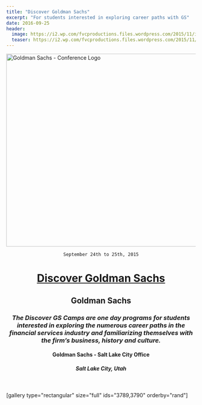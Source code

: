 ```yaml
---
title: "Discover Goldman Sachs"
excerpt: "For students interested in exploring career paths with GS"
date: 2016-09-25
header:
  image: https://i2.wp.com/fvcproductions.files.wordpress.com/2015/11/img_0164.jpg
  teaser: https://i2.wp.com/fvcproductions.files.wordpress.com/2015/11/img_0164.jpg
---
```



<img class="aligncenter size-full wp-image-3180" src="https://fvcproductions.files.wordpress.com/2015/11/conferencelogos-005.png" alt="Goldman Sachs - Conference Logo" width="512" height="512" />

<div style="text-align: center;">

<code>September 24th to 25th, 2015</code>
<h1><a title="GS" href="http://www.goldmansachs.com/careers/why-goldman-sachs/diversity/diversity-us.html" target="_blank">Discover Goldman Sachs</a></h1>
<h2>Goldman Sachs</h2>
<h3><i>The Discover GS Camps are one day programs for students interested in exploring the numerous career paths in the financial services industry and familiarizing themselves with the firm’s business, history and culture.</i></h3>
<h4>Goldman Sachs - Salt Lake City Office</h4>
<h5>Salt Lake City, Utah</h5>

</div>

&nbsp;

[gallery type="rectangular" size="full" ids="3789,3790" orderby="rand"]
